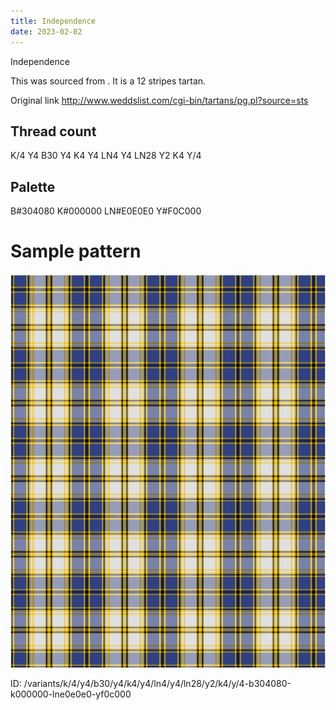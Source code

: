 ```yaml
---
title: Independence
date: 2023-02-02
---
```

Independence

This was sourced from <no value>.  It is a 12 stripes tartan.

Original link http://www.weddslist.com/cgi-bin/tartans/pg.pl?source=sts

## Thread count
K/4 Y4 B30 Y4 K4 Y4 LN4 Y4 LN28 Y2 K4 Y/4

## Palette
B#304080 K#000000 LN#E0E0E0 Y#F0C000

# Sample pattern

![Tartan detail](tartan.png "K/4 Y4 B30 Y4 K4 Y4 LN4 Y4 LN28 Y2 K4 Y/4 tartan")

ID: /variants/k/4/y4/b30/y4/k4/y4/ln4/y4/ln28/y2/k4/y/4-b304080-k000000-lne0e0e0-yf0c000